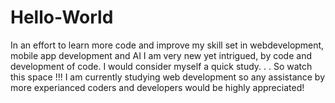 # Hello-World
In an effort to learn more code and improve my skill set in webdevelopment, mobile app development and AI 
I am very new yet intrigued, by code and development of code. I would consider myself a quick study. . . 
So watch this space !!!
I am currently studying web development so any assistance by more experianced coders and developers would be highly appreciated!
